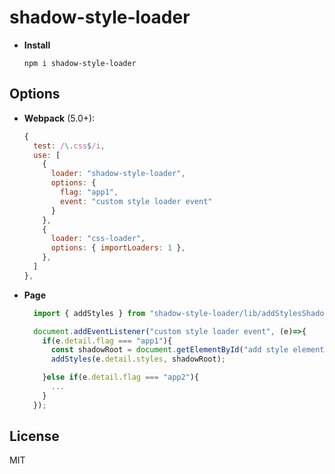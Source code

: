 # shadow-style-loader

- **Install**
  ``` 
  npm i shadow-style-loader
  ```

## Options

- **Webpack** (5.0+):

  ``` js
  {
    test: /\.css$/i,
    use: [
      {
        loader: "shadow-style-loader",
        options: {
          flag: "app1",
          event: "custom style loader event"
        }
      },
      {
        loader: "css-loader",
        options: { importLoaders: 1 },
      },
    ]
  },
  ```
- **Page**
  ``` js
    import { addStyles } from "shadow-style-loader/lib/addStylesShadow";

    document.addEventListener("custom style loader event", (e)=>{
      if(e.detail.flag === "app1"){
        const shadowRoot = document.getElementById("add style element").attachShadow({ mode: "open" });
        addStyles(e.detail.styles, shadowRoot);

      }else if(e.detail.flag === "app2"){
        ...
      }
    });
  ```

## License

MIT
